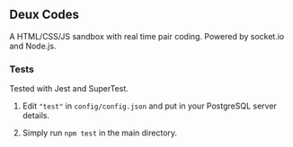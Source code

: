 ## Deux Codes

A HTML/CSS/JS sandbox with real time pair coding. Powered by socket.io and Node.js.


### Tests

Tested with Jest and SuperTest.


1. Edit `"test"` in `config/config.json` and put in your PostgreSQL server details.

2. Simply run `npm test` in the main directory.
